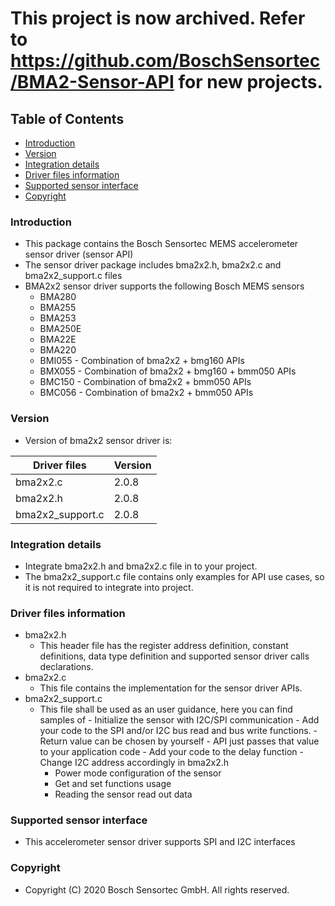 # This project is now archived. Refer to https://github.com/BoschSensortec/BMA2-Sensor-API for new projects.

## Table of Contents
- [Introduction](#intro)
- [Version](#ver)
- [Integration details](#integration)
- [Driver files information](#fileinfo)
- [Supported sensor interface](#interface)
- [Copyright](#copy)

### Introduction<a name=intro></a>
- This package contains the Bosch Sensortec MEMS accelerometer sensor driver (sensor API)
- The sensor driver package includes bma2x2.h, bma2x2.c and bma2x2_support.c files
- BMA2x2 sensor driver supports the following Bosch MEMS sensors
	* BMA280
	* BMA255
	* BMA253
	* BMA250E
	* BMA22E
	* BMA220
	* BMI055 - Combination of bma2x2 + bmg160 APIs
	* BMX055 - Combination of bma2x2 + bmg160 + bmm050 APIs
	* BMC150 - Combination of bma2x2 + bmm050 APIs
	* BMC056 - Combination of bma2x2 + bmm050 APIs

### Version<a name=ver></a>
- Version of bma2x2 sensor driver is:

Driver files     | Version 
-----------------|---------
bma2x2.c 	 |  2.0.8  
bma2x2.h 	 |  2.0.8  
bma2x2_support.c |  2.0.8  

### Integration details<a name=integration></a>
- Integrate bma2x2.h and bma2x2.c file in to your project.
- The bma2x2_support.c file contains only examples for API use cases, so it is not required to integrate into project.

### Driver files information<a name=fileinfo></a>
- bma2x2.h
    - This header file has the register address definition, constant definitions, data type definition and supported sensor driver calls declarations.
- bma2x2.c
    - This file contains the implementation for the sensor driver APIs.
- bma2x2_support.c
    - This file shall be used as an user guidance, here you can find samples of
            - Initialize the sensor with I2C/SPI communication
                    - Add your code to the SPI and/or I2C bus read and bus write functions.
                            - Return value can be chosen by yourself
                        - API just passes that value to your application code
                    - Add your code to the delay function
                    - Change I2C address accordingly in bma2x2.h
        - Power mode configuration of the sensor
        - Get and set functions usage
        - Reading the sensor read out data

### Supported sensor interface<a name=interface></a>
- This accelerometer sensor driver supports SPI and I2C interfaces

### Copyright<a name=copy></a>
- Copyright (C) 2020 Bosch Sensortec GmbH. All rights reserved.

